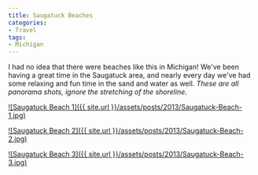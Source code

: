 ```yaml
---
title: Saugatuck Beaches
categories:
- Travel
tags:
- Michigan
---
```


I had no idea that there were beaches like this in Michigan! We've been having a great time in the Saugatuck area, and nearly every day we've had some relaxing and fun time in the sand and water as well.
_These are all panorama shots, ignore the stretching of the shoreline._

[![Saugatuck Beach 1]({{ site.url }}/assets/posts/2013/Saugatuck-Beach-1.jpg)](http://thingelstad.com/s/saugatuck-beaches/saugatuck-beach-1/img)

[![Saugatuck Beach 2]({{ site.url }}/assets/posts/2013/Saugatuck-Beach-2.jpg)](http://thingelstad.com/s/saugatuck-beaches/saugatuck-beach-2/img)

[![Saugatuck Beach 3]({{ site.url }}/assets/posts/2013/Saugatuck-Beach-3.jpg)](http://thingelstad.com/s/saugatuck-beaches/saugatuck-beach-3/img)
